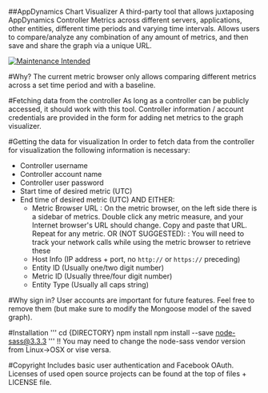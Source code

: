 ##AppDynamics Chart Visualizer
A third-party tool that allows juxtaposing AppDynamics Controller Metrics across different servers, applications, other entities, different time periods and varying time intervals. Allows users to compare/analyze any combination of any amount of metrics, and then save and share the graph via a unique URL. 

[![Maintenance Intended](http://maintained.tech/badge.svg)](http://maintained.tech/)

#Why?
The current metric browser only allows comparing different metrics across a set time period and with a baseline.

#Fetching data from the controller
As long as a controller can be publicly accessed, it should work with this tool. Controller information / account credentials are provided in the form for adding net metrics to the graph visualizer.

#Getting the data for visualization
In order to fetch data from the controller for visualization the following information is necessary:
* Controller username
* Controller account name
* Controller user password
* Start time of desired metric (UTC)
* End time of desired metric (UTC)
AND EITHER:
	* Metric Browser URL
		: On the metric browser, on the left side there is a sidebar of metrics. Double click any metric measure, and your Internet browser's URL should change. Copy and paste that URL. Repeat for any metric.
	OR (NOT SUGGESTED):
		: You will need to track your network calls while using the metric browser to retrieve these
	* Host Info (IP address + port, no `http://` or `https://` preceding)
	* Entity ID (Usually one/two digit number)
	* Metric ID (Usually three/four digit number)
	* Entity Type (Usually all caps string)

#Why sign in?
User accounts are important for future features. Feel free to remove them (but make sure to modify the Mongoose model of the saved graph).

#Installation
'''
cd {DIRECTORY}
npm install
npm install --save node-sass@3.3.3
'''
!! You may need to change the node-sass vendor version from Linux->OSX or vise versa.

#Copyright
Includes basic user authentication and Facebook OAuth. Licenses of used open source projects can be found at the top of files + LICENSE file.